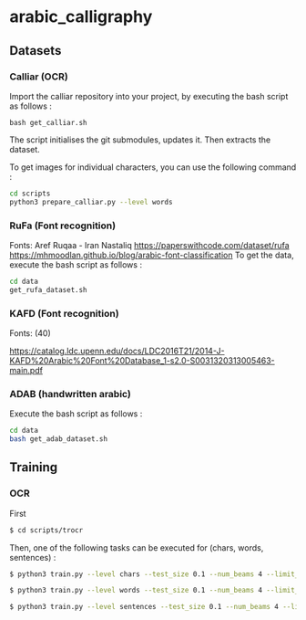 # arabic_calligraphy

## Datasets

### Calliar (OCR)

Import the calliar repository into your project, by executing the bash script as follows :

```
bash get_calliar.sh
```

The script initialises the git submodules, updates it. Then extracts the dataset.

To get images for individual characters, you can use the following command :

```bash
cd scripts
python3 prepare_calliar.py --level words
```

### RuFa (Font recognition)

Fonts: Aref Ruqaa - Iran Nastaliq
<https://paperswithcode.com/dataset/rufa>
<https://mhmoodlan.github.io/blog/arabic-font-classification>
To get the data, execute the bash script as follows :

```bash
cd data
get_rufa_dataset.sh
```

### KAFD (Font recognition)

Fonts: (40)

<https://catalog.ldc.upenn.edu/docs/LDC2016T21/2014-J-KAFD%20Arabic%20Font%20Database_1-s2.0-S0031320313005463-main.pdf>

### ADAB (handwritten arabic)

Execute the bash script as follows :

```bash
cd data
bash get_adab_dataset.sh    
```

## Training

### OCR

First 
```bash
$ cd scripts/trocr
```

Then, one of the following tasks can be executed for (chars, words, sentences) :

```bash
$ python3 train.py --level chars --test_size 0.1 --num_beams 4 --limit_eval 256 --per_device_train_batch_size 32 --per_device_eval_batch_size 16 --gradient_accumulation_steps 2
```
```bash
$ python3 train.py --level words --test_size 0.1 --num_beams 4 --limit_eval 256 --per_device_train_batch_size 32 --per_device_eval_batch_size 16 --gradient_accumulation_steps 2
```
```bash
$ python3 train.py --level sentences --test_size 0.1 --num_beams 4 --limit_eval 256 --per_device_train_batch_size 32 --per_device_eval_batch_size 16 --gradient_accumulation_steps 2
```
